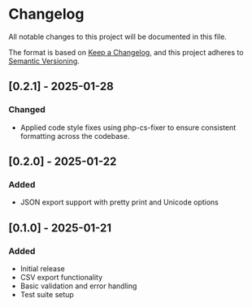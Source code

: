 # Changelog

All notable changes to this project will be documented in this file.

The format is based on [Keep a Changelog](https://keepachangelog.com/en/1.0.0/),
and this project adheres to [Semantic Versioning](https://semver.org/spec/v2.0.0.html).

## [0.2.1] - 2025-01-28

### Changed

- Applied code style fixes using php-cs-fixer to ensure consistent formatting across the codebase.

## [0.2.0] - 2025-01-22

### Added

- JSON export support with pretty print and Unicode options

## [0.1.0] - 2025-01-21

### Added

- Initial release
- CSV export functionality
- Basic validation and error handling
- Test suite setup
